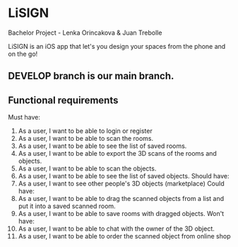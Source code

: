 # LiSIGN

Bachelor Project - Lenka Orincakova & Juan Trebolle

LiSIGN is an iOS app that let's you design your spaces from the phone and on the go!

## DEVELOP branch is our main branch.
## Functional requirements

Must have:
1. As a user, I want to be able to login or register
2. As a user, I want to be able to scan the rooms.
3. As a user, I want to be able to see the list of saved rooms.
4. As a user, I want to be able to export the 3D scans of the rooms and objects.
5. As a user, I want to be able to scan the objects.
6. As a user, I want to be able to see the list of saved objects.
Should have:
7. As a user, I want to see other people's 3D objects (marketplace)
Could have:
8. As a user, I want to be able to drag the scanned objects from a list and put it
into a saved scanned room.
9. As a user, I want to be able to save rooms with dragged objects.
 Won't have:
10. As a user, I want to be able to chat with the owner of the 3D object.
11. As a user, I want to be able to order the scanned object from online shop

